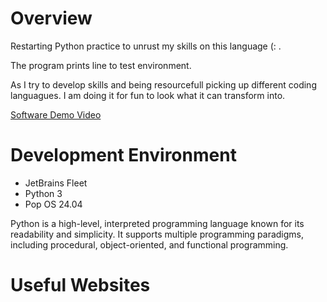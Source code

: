 # Overview

Restarting Python practice to unrust my skills on this language (: .

The program prints line to test environment.

As I try to develop skills and being resourcefull picking up different coding languagues. I am doing it for fun to look what it can transform into.

[Software Demo Video](https://youtu.be/cnOlO9UzFAk)

# Development Environment

* JetBrains Fleet
* Python 3
* Pop OS 24.04

Python is a high-level, interpreted programming language known for its readability and simplicity.
It supports multiple programming paradigms, including procedural, object-oriented, and functional programming.

# Useful Websites

